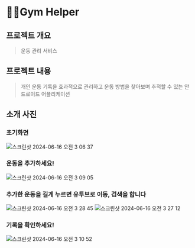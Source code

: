 # 💪🏿Gym Helper
## 프로젝트 개요
> 운동 관리 서비스
## 프로젝트 내용
> 개인 운동 기록을 효과적으로 관리하고 운동 방법을 찾아보며 추적할 수 있는 안드로이드 어플리케이션
## 소개 사진
### 초기화면
![스크린샷 2024-06-16 오전 3 06 37](https://github.com/Jminu/GymHelper/assets/99392443/914963da-2bbc-4af9-b376-9bda1b402aac)
### 운동을 추가하세요!
![스크린샷 2024-06-16 오전 3 09 05](https://github.com/Jminu/GymHelper/assets/99392443/138aab09-979a-4b6b-b094-f6d354906d9a)
### 추가한 운동을 길게 누르면 유투브로 이동, 검색을 합니다
![스크린샷 2024-06-16 오전 3 28 45](https://github.com/Jminu/GymHelper/assets/99392443/92c40e98-3dae-41a7-be64-a35af403be76)
![스크린샷 2024-06-16 오전 3 27 12](https://github.com/Jminu/GymHelper/assets/99392443/f45fb2f6-0e25-4f5e-9b79-319a7fb3fb3a)
### 기록을 확인하세요!
![스크린샷 2024-06-16 오전 3 10 52](https://github.com/Jminu/GymHelper/assets/99392443/4c7c2901-f78a-4010-acbe-9d8b1cf330b1)
